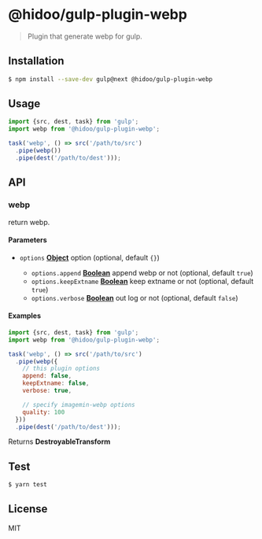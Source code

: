 # @hidoo/gulp-plugin-webp

> Plugin that generate webp for gulp.

## Installation

```sh
$ npm install --save-dev gulp@next @hidoo/gulp-plugin-webp
```

## Usage

```js
import {src, dest, task} from 'gulp';
import webp from '@hidoo/gulp-plugin-webp';

task('webp', () => src('/path/to/src')
  .pipe(webp())
  .pipe(dest('/path/to/dest')));
```

## API

<!-- Generated by documentation.js. Update this documentation by updating the source code. -->

### webp

return webp.

#### Parameters

*   `options` **[Object](https://developer.mozilla.org/docs/Web/JavaScript/Reference/Global_Objects/Object)** option (optional, default `{}`)

    *   `options.append` **[Boolean](https://developer.mozilla.org/docs/Web/JavaScript/Reference/Global_Objects/Boolean)** append webp or not (optional, default `true`)
    *   `options.keepExtname` **[Boolean](https://developer.mozilla.org/docs/Web/JavaScript/Reference/Global_Objects/Boolean)** keep extname or not (optional, default `true`)
    *   `options.verbose` **[Boolean](https://developer.mozilla.org/docs/Web/JavaScript/Reference/Global_Objects/Boolean)** out log or not (optional, default `false`)

#### Examples

```javascript
import {src, dest, task} from 'gulp';
import webp from '@hidoo/gulp-plugin-webp';

task('webp', () => src('/path/to/src')
  .pipe(webp({
    // this plugin options
    append: false,
    keepExtname: false,
    verbose: true,

    // specify imagemin-webp options
    quality: 100
  }))
  .pipe(dest('/path/to/dest')));
```

Returns **DestroyableTransform** 

## Test

```sh
$ yarn test
```

## License

MIT
